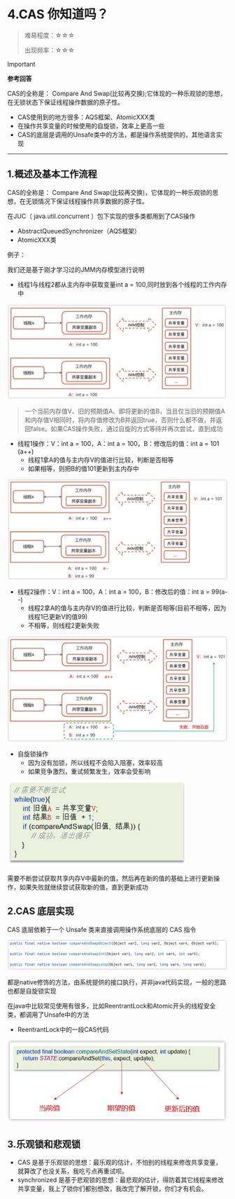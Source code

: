 # 4.CAS 你知道吗？

> 难易程度：☆☆☆
>
> 出现频率：☆☆☆

> [!important]
>
> **参考回答**
>
> CAS的全称是： Compare And Swap(比较再交换);它体现的一种乐观锁的思想，在无锁状态下保证线程操作数据的原子性。
>
> - CAS使用到的地方很多：AQS框架、AtomicXXX类
> - 在操作共享变量的时候使用的自旋锁，效率上更高一些
> - CAS的底层是调用的Unsafe类中的方法，都是操作系统提供的，其他语言实现

---

## 1.概述及基本工作流程

CAS的全称是： Compare And Swap(比较再交换)，它体现的一种乐观锁的思想，在无锁情况下保证线程操作共享数据的原子性。

在JUC（ java.util.concurrent ）包下实现的很多类都用到了CAS操作

- AbstractQueuedSynchronizer（AQS框架）
- AtomicXXX类

例子：

我们还是基于刚才学习过的JMM内存模型进行说明

- 线程1与线程2都从主内存中获取变量int a = 100,同时放到各个线程的工作内存中

![img](assets\174101770082437.png)

> 一个当前内存值V、旧的预期值A、即将更新的值B，当且仅当旧的预期值A和内存值V相同时，将内存值修改为B并返回true，否则什么都不做，并返回false。如果CAS操作失败，通过自旋的方式等待并再次尝试，直到成功

- 线程1操作：V：int a = 100，A：int a = 100，B：修改后的值：int a = 101 (a++)
  - 线程1拿A的值与主内存V的值进行比较，判断是否相等
  - 如果相等，则把B的值101更新到主内存中

![img](assets\174101770398640.png)

- 线程2操作：V：int a = 100，A：int a = 100，B：修改后的值：int a = 99(a--)
  - 线程2拿A的值与主内存V的值进行比较，判断是否相等(目前不相等，因为线程1已更新V的值99)
  - 不相等，则线程2更新失败

![img](assets\174101770638543.png)

- 自旋锁操作
  - 因为没有加锁，所以线程不会陷入阻塞，效率较高
  - 如果竞争激烈，重试频繁发生，效率会受影响

![img](assets\174101770855746.png)

需要不断尝试获取共享内存V中最新的值，然后再在新的值的基础上进行更新操作，如果失败就继续尝试获取新的值，直到更新成功

## 2.CAS 底层实现

CAS 底层依赖于一个 Unsafe 类来直接调用操作系统底层的 CAS 指令

![img](assets\174101771147149.png)

都是native修饰的方法，由系统提供的接口执行，并非java代码实现，一般的思路也都是自旋锁实现

在java中比较常见使用有很多，比如ReentrantLock和Atomic开头的线程安全类，都调用了Unsafe中的方法

- ReentrantLock中的一段CAS代码

![img](assets\174101771366752.png)

## 3.乐观锁和悲观锁

- CAS 是基于乐观锁的思想：最乐观的估计，不怕别的线程来修改共享变量，就算改了也没关系，我吃亏点再重试呗。
- synchronized 是基于悲观锁的思想：最悲观的估计，得防着其它线程来修改共享变量，我上了锁你们都别想改，我改完了解开锁，你们才有机会。